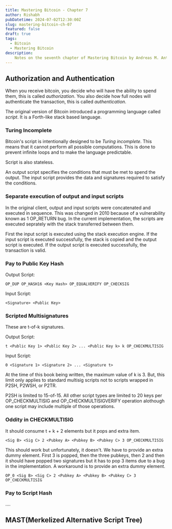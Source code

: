 ```yaml
---
title: Mastering Bitcoin - Chapter 7
author: Rishabh
pubDatetime: 2024-07-02T12:30:00Z
slug: mastering-bitcoin-ch-07
featured: false
draft: true
tags:
  - Bitcoin
  - Mastering Bitcoin
description:
    Notes on the seventh chapter of Mastering Bitcoin by Andreas M. Antonopoulos
---
```


## Authorization and Authentication

When you receive bitcoin, you decide who will have the ability to spend them, this is called *authorization*. You also decide how full nodes will authenticate the transaction, this is called *authentication*.

The original version of Bitcoin introduced a programming language called *script*. It is a Forth-like stack based language.

### Turing Incomplete

Bitcoin's script is intentionally designed to be *Turing incomplete*. This means that it cannot perform all possible computations. This is done to prevent infinite loops and to make the language predictable.

Script is also stateless.

An output script specifies the conditions that must be met to spend the output. The input script provides the data and signatures required to satisfy the conditions.

### Separate execution of output and input scripts

In the original client, output and input scripts were concatenated and executed in sequence. This was changed in 2010 because of a vulnerability known as 1 OP_RETURN bug. In the current implementation, the scripts are executed seprately with the stack transferred between them.

First the input script is executed using the stack execution engine. If the input script is executed successfully, the stack is copied and the output script is executed. If the output script is executed successfully, the transaction is valid.

### Pay to Public Key Hash

Output Script:

`OP_DUP OP_HASH16 <Key Hash> OP_EQUALVERIFY OP_CHECKSIG`

Input Script:

`<Signature> <Public Key>`

### Scripted Multisignatures

These are t-of-k signatures.

Output Script:

`t <Public Key 1> <Public Key 2> ... <Public Key k> k OP_CHECKMULTISIG`

Input Script:

`0 <Signature 1> <Signature 2> ... <Signature t>`

At the time of this book being written, the maximum value of k is 3. But, this limit only applies to standard multisig scripts not to scripts wrapped in P2SH, P2WSH, or P2TR. 

P2SH is limited to 15-of-15. All other script types are limited to 20 keys per OP_CHECKMULTISIG and OP_CHECKMULTISIGVERIFY operation alothough one script may include multiple of those operations.

### Oddity in CHECKMULTISIG

It should consume t + k + 2 elements but it pops and extra item.

`<Sig B> <Sig C> 2 <Pubkey A> <Pubkey B> <Pubkey C> 3 OP_CHECKMULTISIG`

This should work but unfortunately, it doesn't. We have to provide an extra dummy element. First 3 is popped, then the three pubkeys, then 2 and then it should have popped two signatures but it has to pop 3 items due to a bug in the implementation. A workaround is to provide an extra dummy element.

`OP_0 <Sig B> <Sig C> 2 <Pubkey A> <Pubkey B> <Pubkey C> 3 OP_CHECKMULTISIG`

### Pay to Script Hash

....

## MAST(Merkelized Alternative Script Tree)

